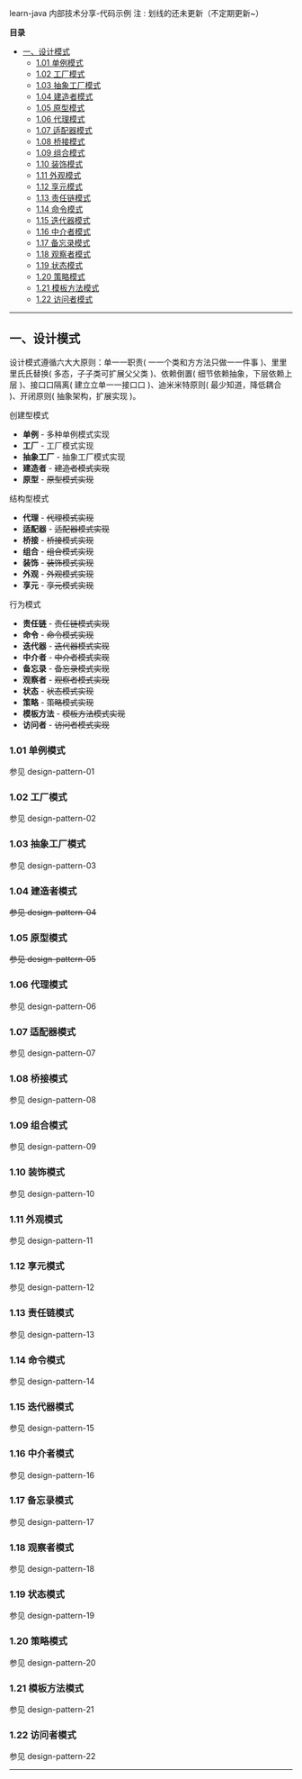 learn-java
内部技术分享-代码示例
注 : 划线的还未更新（不定期更新~）

**目录**

  - [一、设计模式](#一设计模式)
    - [1.01 单例模式](#101-单例模式)
    - [1.02 工厂模式](#102-工厂模式)
    - [1.03 抽象工厂模式](#103-抽象工厂模式)
    - [1.04 建造者模式](#104-建造者模式)
    - [1.05 原型模式](#105-原型模式)
    - [1.06 代理模式](#106-代理模式)
    - [1.07 适配器模式](#107-适配器模式)
    - [1.08 桥接模式](#108-桥接模式)
    - [1.09 组合模式](#109-组合模式)
    - [1.10 装饰模式](#110-装饰模式)
    - [1.11 外观模式](#111-外观模式)
    - [1.12 享元模式](#112-享元模式)
    - [1.13 责任链模式](#113-责任链模式)
    - [1.14 命令模式](#114-命令模式)
    - [1.15 迭代器模式](#115-迭代器模式)
    - [1.16 中介者模式](#116-中介者模式)
    - [1.17 备忘录模式](#117-备忘录模式)
    - [1.18 观察者模式](#118-观察者模式)
    - [1.19 状态模式](#119-状态模式)
    - [1.20 策略模式](#120-策略模式)
    - [1.21 模板方法模式](#121-模板方法模式)
    - [1.22 访问者模式](#122-访问者模式)

---

## 一、设计模式

设计模式遵循六⼤大原则：单⼀一职责( ⼀一个类和⽅方法只做⼀一件事 )、⾥里里⽒氏替换( 多态，⼦子类可扩展⽗父类 )、依赖倒置( 细节依赖抽象，下层依赖上层 )、接⼝口隔离( 建⽴立单⼀一接⼝口 )、迪⽶米特原则( 最少知道，降低耦合 )、开闭原则( 抽象架构，扩展实现 )。

创建型模式
- **单例** - 多种单例模式实现
- **工厂** - 工厂模式实现
- **抽象工厂** - 抽象工厂模式实现
- **建造者** - ~~建造者模式实现~~
- **原型** - ~~原型模式实现~~

结构型模式
- **代理** - ~~代理模式实现~~
- **适配器** - ~~适配器模式实现~~
- **桥接** - ~~桥接模式实现~~
- **组合** - ~~组合模式实现~~
- **装饰** - ~~装饰模式实现~~
- **外观** - ~~外观模式实现~~
- **享元** - ~~享元模式实现~~

行为模式
- **责任链** - ~~责任链模式实现~~
- **命令** - ~~命令模式实现~~
- **迭代器** - ~~迭代器模式实现~~
- **中介者** - ~~中介者模式实现~~
- **备忘录** - ~~备忘录模式实现~~
- **观察者** - ~~观察者模式实现~~
- **状态** - ~~状态模式实现~~
- **策略** - ~~策略模式实现~~
- **模板方法** - ~~模板方法模式实现~~
- **访问者** - ~~访问者模式实现~~


### 1.01 单例模式

参见 design-pattern-01

### 1.02 工厂模式

参见 design-pattern-02

### 1.03 抽象工厂模式

参见 design-pattern-03

### 1.04 建造者模式

~~参见 design-pattern-04~~

### 1.05 原型模式

~~参见 design-pattern-05~~

### 1.06 代理模式

参见 design-pattern-06

### 1.07 适配器模式

参见 design-pattern-07

### 1.08 桥接模式

参见 design-pattern-08

### 1.09 组合模式

参见 design-pattern-09

### 1.10 装饰模式

参见 design-pattern-10

### 1.11 外观模式

参见 design-pattern-11

### 1.12 享元模式

参见 design-pattern-12

### 1.13 责任链模式

参见 design-pattern-13

### 1.14 命令模式

参见 design-pattern-14

### 1.15 迭代器模式

参见 design-pattern-15

### 1.16 中介者模式

参见 design-pattern-16

### 1.17 备忘录模式

参见 design-pattern-17

### 1.18 观察者模式

参见 design-pattern-18

### 1.19 状态模式

参见 design-pattern-19

### 1.20 策略模式

参见 design-pattern-20

### 1.21 模板方法模式

参见 design-pattern-21

### 1.22 访问者模式

参见 design-pattern-22


---

